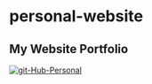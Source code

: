 # personal-website
<h2>My Website Portfolio</h2>
<a href="https://ibb.co/8zrLCCx"><img src="https://i.ibb.co/28v199M/git-Hub-Personal.jpg" alt="git-Hub-Personal" border="0"></a>
